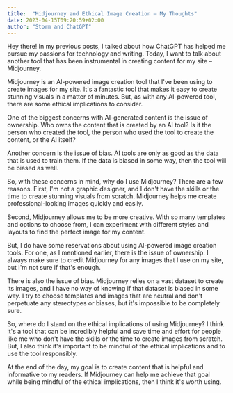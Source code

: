 ```yaml
---
title:  "Midjourney and Ethical Image Creation – My Thoughts"
date: 2023-04-15T09:20:59+02:00
author: "Storm and ChatGPT"
---
```


Hey there! In my previous posts, I talked about how ChatGPT has helped me pursue my passions for technology and writing. Today, I want to talk about another tool that has been instrumental in creating content for my site – Midjourney.

Midjourney is an AI-powered image creation tool that I've been using to create images for my site. It's a fantastic tool that makes it easy to create stunning visuals in a matter of minutes. But, as with any AI-powered tool, there are some ethical implications to consider.

One of the biggest concerns with AI-generated content is the issue of ownership. Who owns the content that is created by an AI tool? Is it the person who created the tool, the person who used the tool to create the content, or the AI itself?

Another concern is the issue of bias. AI tools are only as good as the data that is used to train them. If the data is biased in some way, then the tool will be biased as well.

So, with these concerns in mind, why do I use Midjourney? There are a few reasons. First, I'm not a graphic designer, and I don't have the skills or the time to create stunning visuals from scratch. Midjourney helps me create professional-looking images quickly and easily.

Second, Midjourney allows me to be more creative. With so many templates and options to choose from, I can experiment with different styles and layouts to find the perfect image for my content.

But, I do have some reservations about using AI-powered image creation tools. For one, as I mentioned earlier, there is the issue of ownership. I always make sure to credit Midjourney for any images that I use on my site, but I'm not sure if that's enough.

There is also the issue of bias. Midjourney relies on a vast dataset to create its images, and I have no way of knowing if that dataset is biased in some way. I try to choose templates and images that are neutral and don't perpetuate any stereotypes or biases, but it's impossible to be completely sure.

So, where do I stand on the ethical implications of using Midjourney? I think it's a tool that can be incredibly helpful and save time and effort for people like me who don't have the skills or the time to create images from scratch. But, I also think it's important to be mindful of the ethical implications and to use the tool responsibly.

At the end of the day, my goal is to create content that is helpful and informative to my readers. If Midjourney can help me achieve that goal while being mindful of the ethical implications, then I think it's worth using.